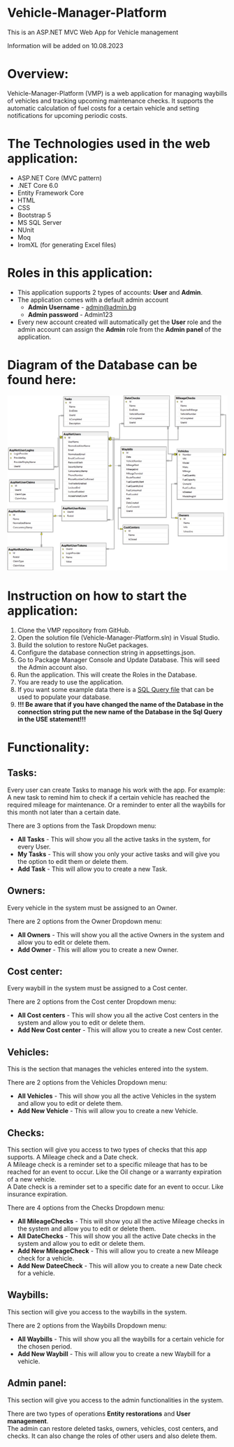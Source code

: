 # Vehicle-Manager-Platform
This is an ASP.NET MVC Web App for Vehicle management

Information will be added on 10.08.2023

# Overview:
Vehicle-Manager-Platform (VMP) is a web application for managing waybills of vehicles and tracking upcoming maintenance checks.
It supports the automatic calculation of fuel costs for a certain vehicle and setting notifications for upcoming periodic costs.

# The Technologies used in the web application:
 - ASP.NET Core (MVC pattern)
 - .NET Core 6.0
 - Entity Framework Core
 - HTML
 - CSS
 - Bootstrap 5
 - MS SQL Server
 - NUnit
 - Moq
 - IromXL (for generating Excel files)

# Roles in this application:
- This application supports 2 types of accounts: **User** and **Admin**.
- The application comes with a default admin account
  - **Admin Username** - admin@admin.bg
  - **Admin password** - Admin123
- Every new account created will automatically get the **User** role and the admin account can assign the **Admin** role
from the **Admin panel** of the application.

# Diagram of the Database can be found here:
<img src="https://github.com/kvinceto/Vehicle-Manager-Platform/blob/main/Diagram.jpg" alt="DatabaseDiagram">

# Instruction on how to start the application:
1.	Clone the VMP repository from GitHub.
2.	Open the solution file (Vehicle-Manager-Platform.sln) in Visual Studio.
3.	Build the solution to restore NuGet packages.
4.	Configure the database connection string in appsettings.json.
5.	Go to Package Manager Console and Update Database. This will seed the Admin account also.
6.	Run the application. This will create the Roles in the Database.
7.	You are ready to use the application.
8.	If you want some example data there is a <a href="https://github.com/kvinceto/Vehicle-Manager-Platform/blob/main/SQLQuery_1.sql">SQL Query file</a>  that can be used to populate your database.
9.	**!!! Be aware that if you have changed the name of the Database in the connection string put the new name of the Database in the Sql Query in the USE statement!!!**


# Functionality:
## Tasks:
Every user can create Tasks to manage his work with the app. For example:  A new task to remind him to check if a certain vehicle has reached the required mileage for maintenance. Or a reminder to enter all the waybills for this month not later than a certain date.  

There are 3 options from the Task Dropdown menu:
- **All Tasks** - This will show you all the active tasks in the system, for every User.
- **My Tasks** - This will show you only your active tasks and will give you the option to edit them or delete them.
- **Add Task** - This will allow you to create a new Task.

## Owners:
Every vehicle in the system must be assigned to an Owner.  

There are 2 options from the Owner Dropdown menu:
- **All Owners** - This will show you all the active Owners in the system and allow you to edit or delete them.  
- **Add Owner** - This will allow you to create a new Owner.

## Cost center:
Every waybill in the system must be assigned to a Cost center.  

There are 2 options from the Cost center Dropdown menu:
- **All Cost centers** - This will show you all the active Cost centers in the system and allow you to edit or delete them.  
- **Add New Cost center** - This will allow you to create a new Cost center.

## Vehicles:
This is the section that manages the vehicles entered into the system.  

There are 2 options from the Vehicles Dropdown menu:
- **All Vehicles** - This will show you all the active Vehicles in the system and allow you to edit or delete them.  
- **Add New Vehicle** - This will allow you to create a new Vehicle.

## Checks:
This section will give you access to two types of checks that this app supports. A Mileage check and a Date check.  
A Mileage check is a reminder set to a specific mileage that has to be reached for an event to occur. Like the Oil change or a warranty expiration of a new vehicle.  
A Date check is a reminder set to a specific date for an event to occur. Like insurance expiration.  

There are 4 options from the Checks Dropdown menu:
- **All MileageChecks** - This will show you all the active Mileage checks in the system and allow you to edit or delete them.  
- **All DateChecks** - This will show you all the active Date checks in the system and allow you to edit or delete them.
- **Add New MileageCheck** - This will allow you to create a new Mileage check for a vehicle.
- **Add New DateeCheck** - This will allow you to create a new Date check for a vehicle.

## Waybills:
This section will give you access to the waybills in the system.

There are 2 options from the Waybills Dropdown menu:
- **All Waybills** - This will show you all the waybills for a certain vehicle for the chosen period.  
- **Add New Waybill** - This will allow you to create a new Waybill for a vehicle.


## Admin panel:
This section will give you access to the admin functionalities in the system.

There are two types of operations **Entity restorations** and **User management**.  
The admin can restore deleted tasks, owners, vehicles, cost centers, and checks. It can also change the roles of other users and also delete them.
